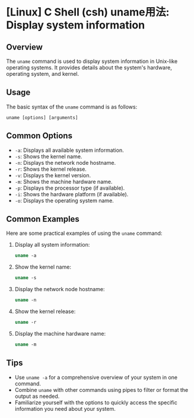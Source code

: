 # [Linux] C Shell (csh) uname用法: Display system information

## Overview
The `uname` command is used to display system information in Unix-like operating systems. It provides details about the system's hardware, operating system, and kernel.

## Usage
The basic syntax of the `uname` command is as follows:

```
uname [options] [arguments]
```

## Common Options
- `-a`: Displays all available system information.
- `-s`: Shows the kernel name.
- `-n`: Displays the network node hostname.
- `-r`: Shows the kernel release.
- `-v`: Displays the kernel version.
- `-m`: Shows the machine hardware name.
- `-p`: Displays the processor type (if available).
- `-i`: Shows the hardware platform (if available).
- `-o`: Displays the operating system name.

## Common Examples
Here are some practical examples of using the `uname` command:

1. Display all system information:
   ```csh
   uname -a
   ```

2. Show the kernel name:
   ```csh
   uname -s
   ```

3. Display the network node hostname:
   ```csh
   uname -n
   ```

4. Show the kernel release:
   ```csh
   uname -r
   ```

5. Display the machine hardware name:
   ```csh
   uname -m
   ```

## Tips
- Use `uname -a` for a comprehensive overview of your system in one command.
- Combine `uname` with other commands using pipes to filter or format the output as needed.
- Familiarize yourself with the options to quickly access the specific information you need about your system.